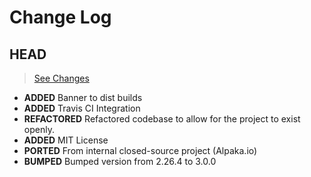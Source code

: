 # Change Log

## HEAD

> [See Changes](https://github.com/placeposition/alpaka.io/compare/fd0ec4b9c3156fcb2e639e8259a5c35807f26f3f...master)

* **ADDED** Banner to dist builds
* **ADDED** Travis CI Integration
* **REFACTORED** Refactored codebase to allow for the project to exist openly.
* **ADDED** MIT License
* **PORTED** From internal closed-source project (Alpaka.io)
* **BUMPED** Bumped version from 2.26.4 to 3.0.0
